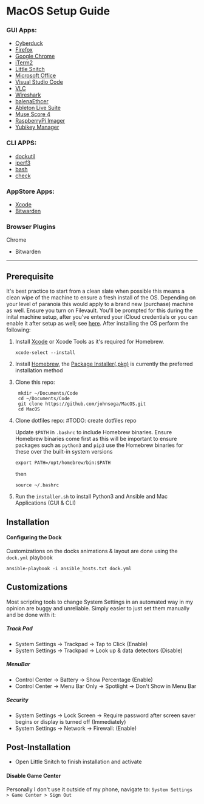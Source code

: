# MacOS Setup Guide

### GUI Apps:
- [Cyberduck](https://cyberduck.io/)
- [Firefox](https://www.mozilla.org/en-US/firefox/)
- [Google Chrome](https://www.google.com/chrome/)
- [iTerm2](https://www.iterm2.com/)
- [Little Snitch](https://www.obdev.at/products/littlesnitch/index.html)
- [Microsoft Office](https://products.office.com/en-us/mac/microsoft-office-for-mac)
- [Visual Studio Code](https://code.visualstudio.com/)
- [VLC](https://www.videolan.org/vlc/)
- [Wireshark](https://www.wireshark.org/)
- [balenaEthcer](https://etcher.balena.io/)
- [Ableton Live Suite](https://www.ableton.com/)
- [Muse Score 4](https://musescore.org/)
- [RaspberryPi Imager](https://github.com/raspberrypi/rpi-imager)
- [Yubikey Manager](https://www.yubico.com/support/download/yubikey-manager/)

### CLI APPS:
- [dockutil](https://github.com/kcrawford/dockutil)
- [iperf3](https://iperf.fr/iperf-download.php)
- [bash](https://tiswww.case.edu/php/chet/bash/bashtop.html)
- [check](https://libcheck.github.io/check/)

### AppStore Apps:
- [Xcode](https://apps.apple.com/us/app/xcode/id497799835)
- [Bitwarden](https://apps.apple.com/us/app/bitwarden-password-manager/id1137397744)

### Browser Plugins
Chrome
- Bitwarden

***

## Prerequisite
It's best practice to start from a clean slate when possible this means a clean wipe of the machine to ensure a fresh install of the OS. Depending on your level of paranoia this would apply to a brand new (purchase) machine as well. Ensure you turn on Filevault. You'll be prompted for this during the inital machine setup, after you've entered your iCloud credentials or you can enable it after setup as well; see [here](https://support.apple.com/en-us/HT204837). After installing the OS perform the following:

1. Install [Xcode](https://itunes.apple.com/us/app/xcode/id497799835) or Xcode Tools as it's required for Homebrew.
    ```
    xcode-select --install
    ```
2. Install [Homebrew](https://docs.brew.sh/Installation), the [Package Installer(.pkg)](https://github.com/Homebrew/brew/releases) is currently the preferred installation method

3. Clone this repo:
   ```
    mkdir ~/Documents/Code
    cd ~/Documents/Code
    git clone https://github.com/johnsoga/MacOS.git
    cd MacOS
    ```
4. Clone dotfiles repo:
   #TODO: create dotfiles repo
      
    Update `$PATH` in `.bashrc` to include Homebrew binaries. Ensure Homebrew binaries come first as this will be important to ensure packages such as `python3` and `pip3` use the Homebrew binaries for these over the built-in system versions

    ```
    export PATH=/opt/homebrew/bin:$PATH
    ```
    then
    ```
    source ~/.bashrc
    ```
5. Run the `installer.sh` to install Python3 and Ansible and Mac Applications (GUI & CLI)

## Installation
#### Configuring the Dock
Customizations on the docks animations & layout are done using the `dock.yml` playbook
```
ansible-playbook -i ansible_hosts.txt dock.yml
```

## Customizations
Most scripting tools to change System Settings in an automated way in my opinion are buggy and unreliable. Simply easier to just set them manually and be done with it:

##### Track Pad
* System Settings -> Trackpad -> Tap to Click (Enable)
* System Settings -> Trackpad -> Look up & data detectors (Disable)

##### MenuBar
* Control Center -> Battery -> Show Percentage (Enable)
* Control Center -> Menu Bar Only -> Spotlight -> Don't Show in Menu Bar

##### Security
* System Settings -> Lock Screen -> Require password after screen saver begins or display is turned off (Immediately)
* System Settings -> Network -> Firewall: (Enable)

## Post-Installation
* Open Little Snitch to finish installation and activate
#### Disable Game Center
Personally I don't use it outside of my phone, navigate to: `System Settings > Game Center > Sign Out`

